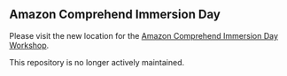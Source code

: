 
## Amazon Comprehend Immersion Day

Please visit the new location for the [Amazon Comprehend Immersion Day Workshop](https://catalog.us-east-1.prod.workshops.aws/workshops/b54ae619-4779-409c-9bde-6e9c00edcf0f/en-US).  

This repository is no longer actively maintained. 


